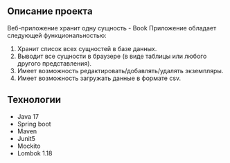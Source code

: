 ## Описание проекта
Веб-приложение хранит одну сущность - Book
Приложение обладает следующей функциональностью:
1. Хранит список всех сущностей в базе данных.
2. Выводит все сущности в браузере (в виде таблицы или любого другого
представления).
3. Имеет возможность редактировать/добавлять/удалять экземпляры.
4. Имеет возможность загружать данные в формате csv.

## Технологии
 - Java 17 
 - Spring boot 
 - Maven 
 - Junit5  
 - Mockito
 - Lombok 1.18
